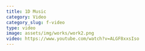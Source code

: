 ```yaml
---
title: 1D Music
category: Video
category_slug: f-video
type: video
image: assets/img/works/work2.png
video: https://www.youtube.com/watch?v=ALGF8xxsIso
---
```

